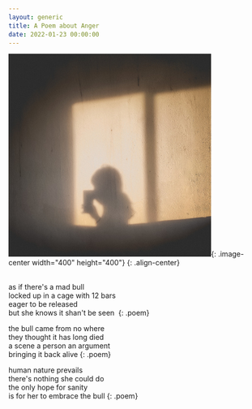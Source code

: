 ```yaml
---
layout: generic
title: A Poem about Anger
date: 2022-01-23 00:00:00
---
```

![picture to capture hate](/uploads/img-20210621-190315-400x400.jpg "trapped in my own mind"){: .image-center width="400" height="400"}
{: .align-center}

<br>as if there's a mad bull&nbsp;<br>locked up in a cage with 12 bars&nbsp;<br>eager to be released&nbsp;<br>but she knows it shan't be seen&nbsp;
{: .poem}

the bull came from no where&nbsp;<br>they thought it has long died&nbsp;<br>a scene a person an argument&nbsp;<br>bringing it back alive
{: .poem}

human nature prevails<br>there's nothing she could do<br>the only hope for sanity<br>is for her to embrace the bull
{: .poem}
